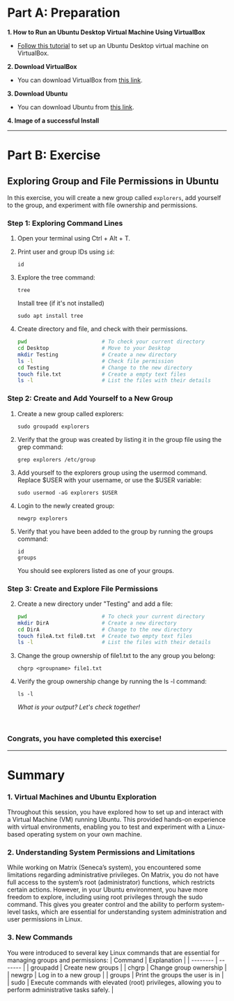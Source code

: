 # Part A: Preparation

**1. How to Run an Ubuntu Desktop Virtual Machine Using VirtualBox**  
  - [Follow this tutorial](https://ubuntu.com/tutorials/how-to-run-ubuntu-desktop-on-a-virtual-machine-using-virtualbox#1-overview) to set up an Ubuntu Desktop virtual machine on VirtualBox.

**2. Download VirtualBox**  
  - You can download VirtualBox from [this link](https://www.virtualbox.org/wiki/Downloads).

**3. Download Ubuntu**  
  - You can download Ubuntu from [this link](https://ubuntu.com/download/desktop).

**4. Image of a successful Install**


---

# Part B: Exercise

## Exploring Group and File Permissions in Ubuntu

In this exercise, you will create a new group called `explorers`, add yourself to the group, and experiment with file ownership and permissions.

### Step 1: Exploring Command Lines

1. Open your terminal using Ctrl + Alt + T.
2. Print user and group IDs using `id`:  
   ```
   id
   ```
3. Explore the tree command:
   ```
   tree
   ```
   Install tree (if it's not installed) 
   ```
   sudo apt install tree
   ```

4. Create directory and file, and check with their permissions.
   ```bash
   pwd                        # To check your current directory
   cd Desktop                 # Move to your Desktop
   mkdir Testing              # Create a new directory
   ls -l                      # Check file permission
   cd Testing                 # Change to the new directory
   touch file.txt             # Create a empty text files
   ls -l                      # List the files with their details
   ```

### Step 2: Create and Add Yourself to a New Group
1. Create a new group called explorers:
   ```
   sudo groupadd explorers
   ```

2. Verify that the group was created by listing it in the group file using the grep command:
   ```
   grep explorers /etc/group
   ```

3. Add yourself to the explorers group using the usermod command. Replace $USER with your username, or use the $USER variable:
   ```
   sudo usermod -aG explorers $USER
   ```
4. Login to the newly created group:
   ```
   newgrp explorers
   ```
5. Verify that you have been added to the group by running the groups command:
   ```
   id
   groups
   ```
   You should see explorers listed as one of your groups.


### Step 3: Create and Explore File Permissions

2. Create a new directory under "Testing" and add a file:
   ```bash
   pwd                        # To check your current directory
   mkdir DirA                 # Create a new directory
   cd DirA                    # Change to the new directory
   touch fileA.txt fileB.txt  # Create two empty text files
   ls -l                      # List the files with their details
   ```
   
3. Change the group ownership of file1.txt to the any group you belong:
   ```
   chgrp <groupname> file1.txt
   ```

4. Verify the group ownership change by running the ls -l command:
   ```
   ls -l
   ```
   *What is your output? Let's check together!*
  
<br>

### Congrats, you have completed this exercise!

---

# Summary
### 1. Virtual Machines and Ubuntu Exploration
Throughout this session, you have explored how to set up and interact with a Virtual Machine (VM) running Ubuntu. This provided hands-on experience with virtual environments, enabling you to test and experiment with a Linux-based operating system on your own machine.

### 2. Understanding System Permissions and Limitations
While working on Matrix (Seneca’s system), you encountered some limitations regarding administrative privileges. On Matrix, you do not have full access to the system’s root (administrator) functions, which restricts certain actions. However, in your Ubuntu environment, you have more freedom to explore, including using root privileges through the sudo command. This gives you greater control and the ability to perform system-level tasks, which are essential for understanding system administration and user permissions in Linux.

### 3. New Commands
  You were introduced to several key Linux commands that are essential for managing groups and permissions:
  | Command    | Explanation |
  | -------- | ------- |
  | groupadd  | Create new groups |
  | chgrp | Change group ownership |
  | newgrp    | Log in to a new group |
  | groups    | Print the groups the user is in |
  | sudo    | Execute commands with elevated (root) privileges, allowing you to perform administrative tasks safely. |
